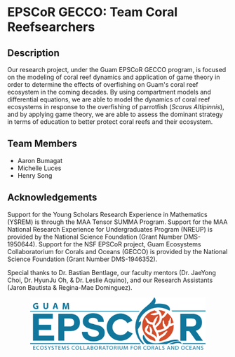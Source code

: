 # EPSCoR GECCO: Team Coral Reefsearchers

  ## Description
  Our research project, under the Guam EPSCoR GECCO program, is focused on the modeling of coral reef dynamics and application of game theory in order to determine the effects of overfishing on Guam's coral reef ecosystem in the coming decades. By using compartment models and differential equations, we are able to model the dynamics of coral reef ecosystems in response to the overfishing of parrotfish (_Scarus Altipinnis_), and by applying game theory, we are able to assess the dominant strategy in terms of education to better protect coral reefs and their ecosystem.

  ## Team Members
  * Aaron Bumagat
  * Michelle Luces
  * Henry Song

  ## Acknowledgements
  Support for the Young Scholars Research Experience in Mathematics (YSREM)  is through the MAA Tensor SUMMA Program. Support for the MAA National Research Experience for Undergraduates Program (NREUP) is provided by the National Science Foundation (Grant Number DMS-1950644). Support for the NSF EPSCoR project, Guam Ecosystems Collaboratorium for Corals and Oceans (GECCO) is provided by the National Science Foundation (Grant Number DMS-1946352).

  Special thanks to Dr. Bastian Bentlage, our faculty mentors (Dr. JaeYong Choi, Dr. HyunJu Oh, & Dr. Leslie Aquino), and our Research Assistants (Jaron Bautista & Regina-Mae Dominguez).


[//]: <> (GECCO Logo)
<p align="center">
  <img src="./Latex/Figures/GECCO.png" width="400">
</p>
